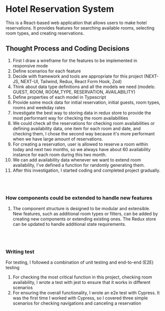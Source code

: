 # Hotel Reservation System

This is a React-based web application that allows users to make hotel reservations. It provides features for searching available rooms, selecting room types, and creating reservations.

## Thought Process and Coding Decisions

1. First I draw a wireframe for the features to be implemented in responsive mode
2. Define scenarios for each feature
3. Decide with framework and tools are appropriate for this project (NEXT-JS, NEXT-UI, Tailwind, Redux, React Form Hook,
   Zod)
4. Think about data type definitions and all the models we need (models: GUEST, ROOM, ROOM_TYPE, RESERVATION,
   AVAILABILITY)
5. Define properties of each model in Typescript
6. Provide some mock data for initial reservation, initial guests, room types, rooms and weekday rates
7. Investigate the best way to storing data in redux store to provide the most performant way for checking the room
   availabilities
8. We could check all the reservations for checking room availabilities or defining availability data, one item for each
   room and date,
   and checking them, I chose the second way because it's more performant when we have large amount of reservations.
9. For creating a reservation, user is allowed to reserve a room within today and next two months, so we always have
   about
   60 availability instance for each room during this two month.
10. We can add availability data whenever we want to extend room availability, I've defined a function for randomly
    generating them.
11. After this investigation, I started coding and completed project gradually.

<br/>
<br/>

### How components could be extended to handle new features

1. The component structure is designed to be modular and extensible. New features, such as additional room types or
   filters, can be added by creating new components or extending existing ones. The Redux store can be updated to handle
   additional state requirements.

<br/>
<br/>

### Writing test
For testing, I followed a combination of unit testing and end-to-end (E2E) testing

1. For checking the most critical function in this project, checking room availability, I wrote a test with jest to
   ensure that it works in different scenarios
2. For ensuring the overall functionality, I wrote an e2e test with Cypress. It was the first time I worked with
   Cypress, so I covered three simple scenarios for checking navigations and canceling a reservation